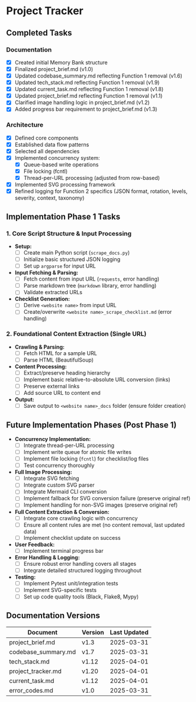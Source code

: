 # Project Tracker

## Completed Tasks

### Documentation

- [x] Created initial Memory Bank structure
- [x] Finalized project_brief.md (v1.0)
- [x] Updated codebase_summary.md reflecting Function 1 removal (v1.6)
- [x] Updated tech_stack.md reflecting Function 1 removal (v1.9)
- [x] Updated current_task.md reflecting Function 1 removal (v1.8)
- [x] Updated project_brief.md reflecting Function 1 removal (v1.1)
- [x] Clarified image handling logic in project_brief.md (v1.2)
- [x] Added progress bar requirement to project_brief.md (v1.3)

### Architecture

- [x] Defined core components
- [x] Established data flow patterns
- [x] Selected all dependencies
- [x] Implemented concurrency system:
  - [x] Queue-based write operations
  - [x] File locking (fcntl)
  - [x] Thread-per-URL processing (adjusted from row-based)
- [x] Implemented SVG processing framework
- [x] Refined logging for Function 2 specifics (JSON format, rotation, levels, severity, context, taxonomy)

## Implementation Phase 1 Tasks

### 1. Core Script Structure & Input Processing

- **Setup:**
  - [ ] Create main Python script (`scrape_docs.py`)
  - [ ] Initialize basic structured JSON logging
  - [ ] Set up `argparse` for input URL
- **Input Fetching & Parsing:**
  - [ ] Fetch content from input URL (`requests`, error handling)
  - [ ] Parse markdown tree (`markdown` library, error handling)
  - [ ] Validate extracted URLs
- **Checklist Generation:**
  - [ ] Derive `<website name>` from input URL
  - [ ] Create/overwrite `<website name>_scrape_checklist.md` (error handling)

### 2. Foundational Content Extraction (Single URL)

- **Crawling & Parsing:**
  - [ ] Fetch HTML for a sample URL
  - [ ] Parse HTML (BeautifulSoup)
- **Content Processing:**
  - [ ] Extract/preserve heading hierarchy
  - [ ] Implement basic relative-to-absolute URL conversion (links)
  - [ ] Preserve external links
  - [ ] Add source URL to content end
- **Output:**
  - [ ] Save output to `<website name>_docs` folder (ensure folder creation)

## Future Implementation Phases (Post Phase 1)

- **Concurrency Implementation:**
  - [ ] Integrate thread-per-URL processing
  - [ ] Implement write queue for atomic file writes
  - [ ] Implement file locking (`fcntl`) for checklist/log files
  - [ ] Test concurrency thoroughly
- **Full Image Processing:**
  - [ ] Integrate SVG fetching
  - [ ] Integrate custom SVG parser
  - [ ] Integrate Mermaid CLI conversion
  - [ ] Implement fallback for SVG conversion failure (preserve original ref)
  - [ ] Implement handling for non-SVG images (preserve original ref)
- **Full Content Extraction & Conversion:**
  - [ ] Integrate core crawling logic with concurrency
  - [ ] Ensure all content rules are met (no content removal, last updated data)
  - [ ] Implement checklist update on success
- **User Feedback:**
  - [ ] Implement terminal progress bar
- **Error Handling & Logging:**
  - [ ] Ensure robust error handling covers all stages
  - [ ] Integrate detailed structured logging throughout
- **Testing:**
  - [ ] Implement Pytest unit/integration tests
  - [ ] Implement SVG-specific tests
  - [ ] Set up code quality tools (Black, Flake8, Mypy)

## Documentation Versions

| Document            | Version | Last Updated |
| ------------------- | ------- | ------------ |
| project_brief.md    | v1.3    | 2025-03-31   |
| codebase_summary.md | v1.7    | 2025-03-31   |
| tech_stack.md       | v1.12   | 2025-04-01   |
| project_tracker.md  | v1.20   | 2025-04-01   |
| current_task.md     | v1.12   | 2025-04-01   |
| error_codes.md      | v1.0    | 2025-03-31   |
